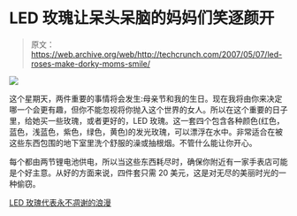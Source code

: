 # LED 玫瑰让呆头呆脑的妈妈们笑逐颜开

> 原文：<https://web.archive.org/web/http://techcrunch.com/2007/05/07/led-roses-make-dorky-moms-smile/>

![](img/cbe344cbcf8005e1b8e44ebcd2554c3c.png)

这个星期天，两件重要的事情将会发生:母亲节和我的生日。现在我将由你来决定哪一个会更有趣，但你不能忽视将你抛入这个世界的女人。所以在这个重要的日子里，给她买一些玫瑰，或者更好的，LED 玫瑰。这一套四个包含各种颜色(红色，蓝色，浅蓝色，紫色，绿色，黄色)的发光玫瑰，可以漂浮在水中。非常适合在被这些东西包围的地下室里洗个舒服的澡或抽根烟。不管什么能让你开心。

每个都由两节锂电池供电，所以当这些东西耗尽时，确保你附近有一家手表店可能是个好主意。从好的方面来说，四件套只需 20 美元，这是对无尽的美丽时光的一种偷窃。

[LED 玫瑰代表永不凋谢的浪漫](https://web.archive.org/web/20140328131449/http://www.popgadget.net/2007/05/led_roses_for_r.php)